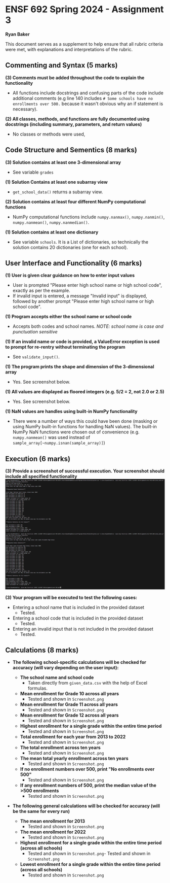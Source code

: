 # ENSF 692 Spring 2024 - Assignment 3

**Ryan Baker**

This document serves as a supplement to help ensure that all rubric criteria were met, with explanations and interpretations of the rubric.

## Commenting and Syntax (5 marks)

**(3) Comments must be added throughout the code to explain the functionality**

-  All functions include docstrings and confusing parts of the code include additional comments (e.g line 140 includes `# Some schools have no enrollments over 500.` because it wasn't obvious why an if statement is necessary).

**(2) All classes, methods, and functions are fully documented using docstrings (including summary, parameters, and return values)**

-  No classes or methods were used,

## Code Structure and Sementics (8 marks)

**(3) Solution contains at least one 3-dimensional array**

-  See variable `grades`

**(1) Solution Contains at least one subarray view**

-  `get_school_data()` returns a subarray view.

**(2) Solution contains at least four different NumPy computational functions**

-  NumPy computational functions include `numpy.nanmax()`, `numpy.nanmin()`, `numpy.nanmean()`, `numpy.nanmedian()`.

**(1) Solution contains at least one dictionary**

-  See variable `schools`. It is a List of dictionaries, so technically the solution contains 20 dictionaries (one for each school).

## User Interface and Functionality (6 marks)

**(1) User is given clear guidance on how to enter input values**

-  User is prompted "Please enter high school name or high school code", exactly as per the example.
-  If invalid input is entered, a message "Invalid input" is displayed, followed by another prompt "Please enter high school name or high school code".

**(1) Program accepts either the school name or school code**

-  Accepts both codes and school names. _NOTE: school name is case and punctuation sensitive_

**(1) If an invalid name or code is provided, a ValueError exception is used to prompt for re-rentry without terminating the program**

-  See `validate_input()`.

**(1) The program prints the shape and dimension of the 3-dimensional array**

-  Yes. See screenshot below.

**(1) All values are displayed as floored integers (e.g. 5/2 = 2, not 2.0 or 2.5)**

-  Yes. See screenshot below.

**(1) NaN values are handles using built-in NumPy functionality**

-  There were a number of ways this could have been done (masking or using NumPy built-in functions for handling NaN values). The built-in NumPy NaN functions were chosen out of convenience (e.g. `numpy.nanmean()` was used instead of `sample_array[~numpy.isnan(sample_array)]`)

## Execution (6 marks)

**(3) Provide a screenshot of successful execution. Your screenshot should include all specified functionality**
![Screenshot](Screenshot.png)

**(3) Your program will be executed to test the following cases:**

-  Entering a school name that is included in the provided dataset
   -  Tested.
-  Entering a school code that is included in the provided dataset
   -  Tested.
-  Entering an invalid input that is not included in the provided dataset
   -  Tested.

## Calculations (8 marks)

-  **The following school-specific calculations will be checked for accuracy (will vary depending on the user input):**

   -  **The school name and school code**
      -  Taken directly from `given_data.csv` with the help of Excel formulas.
   -  **Mean enrollment for Grade 10 across all years**
      -  Tested and shown in `Screenshot.png`
   -  **Mean enrollment for Grade 11 across all years**
      -  Tested and shown in `Screenshot.png`
   -  **Mean enrollment for Grade 12 across all years**
      -  Tested and shown in `Screenshot.png`
   -  **Highest enrollment for a single grade within the entire time period**
      -  Tested and shown in `Screenshot.png`
   -  **Total enrollment for each year from 2013 to 2022**
      -  Tested and shown in `Screenshot.png`
   -  **The total enrollment across ten years**
      -  Tested and shown in `Screenshot.png`
   -  **The mean total yearly enrollment across ten years**
      -  Tested and shown in `Screenshot.png`
   -  **If no enrollment numbers over 500, print "No enrollments over 500"**
      -  Tested and shown in `Screenshot.png`
   -  **If any enrollment numbers of 500, print the median value of the >500 enrollments**
      -  Tested and shown in `Screenshot.png`

-  **The following general calculations will be checked for accuracy (will be the same for every run)**
   -  **The mean enrollment for 2013**
      -  Tested and shown in `Screenshot.png`
   -  **The mean enrollment for 2022**
      -  Tested and shown in `Screenshot.png`
   -  **Highest enrollment for a single grade within the entire time period (across all schools)**
      -  Tested and shown in `Screenshot.png`- Tested and shown in `Screenshot.png`
   -  **Lowest enrollment for a single grade within the entire time period (across all schools)**
      -  Tested and shown in `Screenshot.png`
